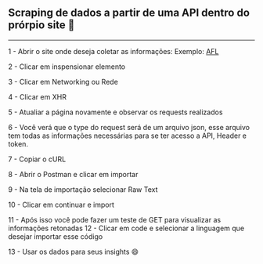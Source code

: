 ## Scraping de dados a partir de uma API dentro do prórpio site :snake:
 -----
 1 - Abrir o site onde deseja coletar as informações:
 Exemplo: [AFL](https://api.afl.com.au/cfs/afl/wagering?application=Web)

 2 - Clicar em inspensionar elemento

 3 - Clicar em Networking ou Rede

 4 - Clicar em XHR

 5 - Atualiar a página novamente e observar os requests realizados

 6 - Você verá que o type do request será de um arquivo json, esse arquivo
  tem todas as informações necessárias para se ter acesso a API, Header e token.

 7 - Copiar o cURL

 8 - Abrir o Postman e clicar em importar

 9 - Na tela de importação selecionar Raw Text

 10 - Clicar em continuar e import

 11 - Após isso você pode fazer um teste de GET para visualizar as informações
  retonadas
 12 - Clicar em code e selecionar a linguagem que desejar importar esse código
 
 13 - Usar os dados para seus insights :smile:
